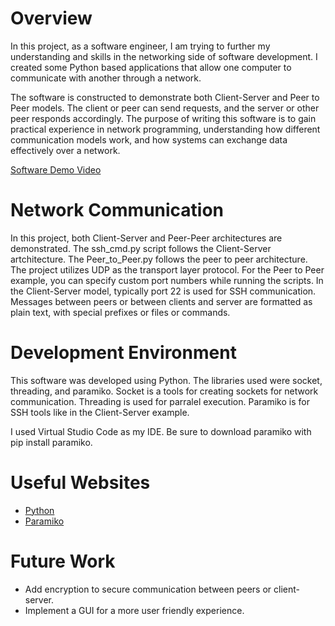 # Overview

In this project, as a software engineer, I am trying to further my understanding and skills in the networking side of software development. I created some Python based applications that allow one computer to communicate with another through a network.

The software is constructed to demonstrate both Client-Server and Peer to Peer models. The client or peer can send requests, and the server or other peer responds accordingly. The purpose of writing this software is to gain practical experience in network programming, understanding how different communication models work, and how systems can exchange data effectively over a network. 


[Software Demo Video](https://www.youtube.com/watch?v=jmYU7mNzDCE)

# Network Communication

In this project, both Client-Server and Peer-Peer architectures are demonstrated. The ssh_cmd.py script follows the Client-Server artchitecture. The Peer_to_Peer.py follows the peer to peer architecture. The project utilizes UDP as the transport layer protocol. For the Peer to Peer example, you can specify custom port numbers while running the scripts. In the Client-Server model, typically port 22 is used for SSH communication. Messages between peers or between clients and server are formatted as plain text, with special prefixes or files or commands. 

# Development Environment

This software was developed using Python. The libraries used were socket, threading, and paramiko. Socket is a tools for creating sockets for network communication. Threading is used for parralel execution. Paramiko is for SSH tools like in the Client-Server example.

I used Virtual Studio Code as my IDE. Be sure to download paramiko with pip install paramiko.

# Useful Websites

* [Python](https://docs.python.org/3/)
* [Paramiko](https://docs.paramiko.org/en/stable/)

# Future Work

* Add encryption to secure communication between peers or client-server.
* Implement a GUI for a more user friendly experience.
